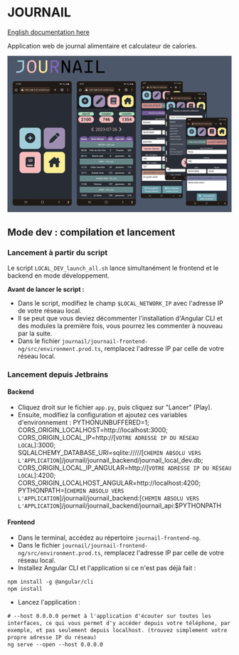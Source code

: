 # JOURNAIL
[English documentation here](README_en.md)

Application web de journal alimentaire et calculateur de calories.

![Journail App](images/presentation.png)

## Mode dev : compilation et lancement 
### Lancement à partir du script

Le script `LOCAL_DEV_launch_all.sh` lance simultanément le frontend et le backend en mode développement.

**Avant de lancer le script :**  
- Dans le script, modifiez le champ `$LOCAL_NETWORK_IP` avec l'adresse IP de votre réseau local.  
- Il se peut que vous deviez décommenter l'installation d'Angular CLI et des modules la première fois, vous pourrez les commenter à nouveau par la suite.  
- Dans le fichier `journail/journail-frontend-ng/src/environment.prod.ts`, remplacez l'adresse IP par celle de votre réseau local.

### Lancement depuis Jetbrains
#### Backend
- Cliquez droit sur le fichier `app.py`, puis cliquez sur "Lancer" (Play).
- Ensuite, modifiez la configuration et ajoutez ces variables d'environnement :
PYTHONUNBUFFERED=1;  
CORS_ORIGIN_LOCALHOST=http://localhost:3000;  
CORS_ORIGIN_LOCAL_IP=http://[`VOTRE ADRESSE IP DU RÉSEAU LOCAL`]:3000;   
SQLALCHEMY_DATABASE_URI=sqlite://///[`CHEMIN ABSOLU VERS L'APPLICATION`]/journail/journail_backend/journail_local_dev.db;  
CORS_ORIGIN_LOCAL_IP_ANGULAR=http://[`VOTRE ADRESSE IP DU RÉSEAU LOCAL`]:4200;  
CORS_ORIGIN_LOCALHOST_ANGULAR=http://localhost:4200;  
PYTHONPATH=[`CHEMIN ABSOLU VERS L'APPLICATION`]/journail/journail_backend:[`CHEMIN ABSOLU VERS L'APPLICATION`]/journail/journail_backend/journail_api:$PYTHONPATH

#### Frontend
- Dans le terminal, accédez au répertoire `journail-frontend-ng`.
- Dans le fichier `journail/journail-frontend-ng/src/environment.prod.ts`, remplacez l'adresse IP par celle de votre réseau local.
- Installez Angular CLI et l'application si ce n'est pas déjà fait :
```shell
npm install -g @angular/cli
npm install
```
- Lancez l'application :
```shell
# --host 0.0.0.0 permet à l'application d'écouter sur toutes les interfaces, ce qui vous permet d'y accéder depuis votre téléphone, par exemple, et pas seulement depuis localhost. (trouvez simplement votre propre adresse IP du réseau)
ng serve --open --host 0.0.0.0
```

